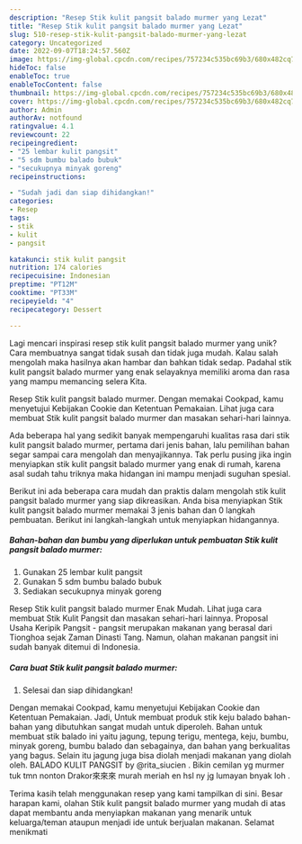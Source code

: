 ```yaml
---
description: "Resep Stik kulit pangsit balado murmer yang Lezat"
title: "Resep Stik kulit pangsit balado murmer yang Lezat"
slug: 510-resep-stik-kulit-pangsit-balado-murmer-yang-lezat
category: Uncategorized
date: 2022-09-07T18:24:57.560Z
image: https://img-global.cpcdn.com/recipes/757234c535bc69b3/680x482cq70/stik-kulit-pangsit-balado-murmer-foto-resep-utama.jpg
hideToc: false
enableToc: true
enableTocContent: false
thumbnail: https://img-global.cpcdn.com/recipes/757234c535bc69b3/680x482cq70/stik-kulit-pangsit-balado-murmer-foto-resep-utama.jpg
cover: https://img-global.cpcdn.com/recipes/757234c535bc69b3/680x482cq70/stik-kulit-pangsit-balado-murmer-foto-resep-utama.jpg
author: Admin
authorAv: notfound
ratingvalue: 4.1
reviewcount: 22
recipeingredient:
- "25 lembar kulit pangsit"
- "5 sdm bumbu balado bubuk"
- "secukupnya minyak goreng"
recipeinstructions:

- "Sudah jadi dan siap dihidangkan!"
categories:
- Resep
tags:
- stik
- kulit
- pangsit

katakunci: stik kulit pangsit 
nutrition: 174 calories
recipecuisine: Indonesian
preptime: "PT12M"
cooktime: "PT33M"
recipeyield: "4"
recipecategory: Dessert

---
```





Lagi mencari inspirasi resep stik kulit pangsit balado murmer yang unik? Cara membuatnya sangat tidak susah dan tidak juga mudah. Kalau salah mengolah maka hasilnya akan hambar dan bahkan tidak sedap. Padahal stik kulit pangsit balado murmer yang enak selayaknya memiliki aroma dan rasa yang mampu memancing selera Kita.





Resep Stik kulit pangsit balado murmer. Dengan memakai Cookpad, kamu menyetujui Kebijakan Cookie dan Ketentuan Pemakaian. Lihat juga cara membuat Stik kulit pangsit balado murmer dan masakan sehari-hari lainnya.

Ada beberapa hal yang sedikit banyak mempengaruhi kualitas rasa dari stik kulit pangsit balado murmer, pertama dari jenis bahan, lalu pemilihan bahan segar sampai cara mengolah dan menyajikannya. Tak perlu pusing jika ingin menyiapkan stik kulit pangsit balado murmer yang enak di rumah, karena asal sudah tahu triknya maka hidangan ini mampu menjadi suguhan spesial.






Berikut ini ada beberapa cara mudah dan praktis dalam mengolah stik kulit pangsit balado murmer yang siap dikreasikan. Anda bisa menyiapkan Stik kulit pangsit balado murmer memakai 3 jenis bahan dan 0 langkah pembuatan. Berikut ini langkah-langkah untuk menyiapkan hidangannya.

<!--inarticleads1-->

##### Bahan-bahan dan bumbu yang diperlukan untuk pembuatan Stik kulit pangsit balado murmer:

1. Gunakan 25 lembar kulit pangsit
1. Gunakan 5 sdm bumbu balado bubuk
1. Sediakan secukupnya minyak goreng


Resep Stik kulit pangsit balado murmer Enak Mudah. Lihat juga cara membuat Stik Kulit Pangsit dan masakan sehari-hari lainnya. Proposal Usaha Keripik Pangsit - pangsit merupakan makanan yang berasal dari Tionghoa sejak Zaman Dinasti Tang. Namun, olahan makanan pangsit ini sudah banyak ditemui di Indonesia. 

<!--inarticleads2-->

##### Cara buat Stik kulit pangsit balado murmer:


1. Selesai dan siap dihidangkan!

Dengan memakai Cookpad, kamu menyetujui Kebijakan Cookie dan Ketentuan Pemakaian. Jadi, Untuk membuat produk stik keju balado bahan-bahan yang dibutuhkan sangat mudah untuk diperoleh. Bahan untuk membuat stik balado ini yaitu jagung, tepung terigu, mentega, keju, bumbu, minyak goreng, bumbu balado dan sebagainya, dan bahan yang berkualitas yang bagus. Selain itu jagung juga bisa diolah menjadi makanan yang diolah oleh. BALADO KULIT PANGSIT⁣ by @rita_siucien ⁣.⁣ Bikin cemilan yg murmer tuk tmn nonton Drakor來來來 murah meriah en hsl ny jg lumayan bnyak loh . 

Terima kasih telah menggunakan resep yang kami tampilkan di sini. Besar harapan kami, olahan Stik kulit pangsit balado murmer yang mudah di atas dapat membantu anda menyiapkan makanan yang menarik untuk keluarga/teman ataupun menjadi ide untuk berjualan makanan. Selamat menikmati
